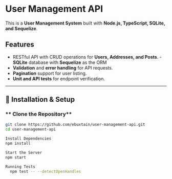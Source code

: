 # User Management API

This is a **User Management System** built with **Node.js, TypeScript, SQLite, and Sequelize**.

##  Features
- RESTful API with CRUD operations for **Users, Addresses, and Posts**.
-**SQLite** database with **Sequelize** as the ORM
- **Validation** and **error handling** for API requests.
- **Pagination** support for user listing.
- **Unit and API tests** for endpoint verification.

---

## 🚀 Installation & Setup

### ** Clone the Repository**
```bash
git clone https://github.com/ebuxtain/user-management-api.git
cd user-management-api

Install Dependencies
npm install

Start the Server
npm start

Running Tests
  npm test -- --detectOpenHandles
